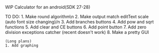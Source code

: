 WIP
Calculator for an android(SDK 27-28)

TO DO:
    1. Make round algorithm\n
    2. Make output match editText scale (auto font size changing)/n
    3. Add branches buttons
    4. Add pow and sqrt functions
    5. Add clear and CE buttons
    6. Add point button
    7. Add zero division exceptions catcher (recent doesn't work)
    8. Make a pretty GUI




    (Long plans)
    1. Add graphing
